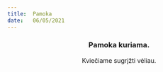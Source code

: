 ```yaml
---
title:  Pamoka
date:   06/05/2021
---
```


### <center>Pamoka kuriama.</center>
<center>Kviečiame sugrįžti vėliau.</center>